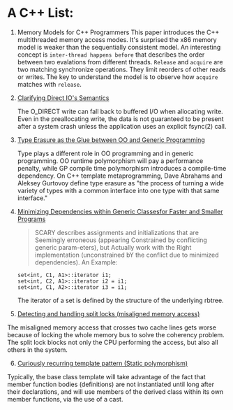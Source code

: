 # A C++ List:

1. Memory Models for C++ Programmers
   This paper introduces the C++ multithreaded memory access modes.
   It's surprised the x86 memory model is weaker than the sequentially consistent model.
   An interesting concept is `inter-thread happens before` that describes the order
   between two evalations from different threads.
   `Release` and `acquire` are two matching synchronize operations.
   They limit reorders of other reads or writes.
   The key to understand the model is to observe how `acquire` matches with `release`.
    
2. [Clarifying Direct IO's Semantics](https://ext4.wiki.kernel.org/index.php/Clarifying_Direct_IO%27s_Semantics)
   
   The O_DIRECT write can fall back to buffered I/O when allocating write.
   Even in the preallocating write, the data is not guaranteed to be present after a system crash unless the application uses an explicit fsync(2) call.

3. [Type Erasure as the Glue between OO and Generic Programming](https://www.artima.com/cppsource/type_erasure.html)

   Type plays a different role in OO programming and in generic programming.
   OO runtime polymorphism will pay a performance penalty, while GP compile time polymorphism introduces a compile-time dependency.
   On C++ template metaprogramming, Dave Abrahams and Aleksey Gurtovoy define type erasure as "the process of turning a wide variety of types with a common interface into one type with that same interface."


4. [Minimizing Dependencies within Generic Classesfor Faster and Smaller Programs](http://www.stroustrup.com/SCARY.pdf)

   > SCARY describes assignments and initializations that are Seemingly erroneous (appearing Constrained by conflicting generic param-eters), but Actually work with the Right implementation (unconstrained bY the conflict due to minimized dependencies). An Example:
   
   ```
   set<int, C1, A1>::iterator i1;
   set<int, C2, A1>::iterator i2 = i1;
   set<int, C1, A2>::iterator i3 = i1;
   ```
   The iterator of a set is defined by the structure of the underlying rbtree. 

5. [Detecting and handling split locks (misaligned memory access)](https://lwn.net/Articles/790464/)

The misaligned memory access that crosses two cache lines gets worse 
because of locking the whole memory bus to solve the coherency problem.
The split lock blocks not only the CPU performing the access, but also all others in the system.

6. [Curiously recurring template pattern (Static polymorphism)](https://en.wikipedia.org/wiki/Curiously_recurring_template_pattern)

Typically, the base class template will take advantage of the fact that member function bodies (definitions) are not instantiated until long after their declarations, and will use members of the derived class within its own member functions, via the use of a cast.
